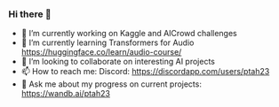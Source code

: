 ### Hi there 👋
- 🔭 I’m currently working on Kaggle and AICrowd challenges
- 🌱 I’m currently learning Transformers for Audio https://huggingface.co/learn/audio-course/
- 👯 I’m looking to collaborate on interesting AI projects
- 📫 How to reach me: Discord: https://discordapp.com/users/ptah23
- 💬 Ask me about my progress on current projects: https://wandb.ai/ptah23
<!--
**ptah23/ptah23** is a ✨ _special_ ✨ repository because its `README.md` (this file) appears on your GitHub profile.

Here are some ideas to get you started:

- 🔭 I’m currently working on ...
- 🌱 I’m currently learning ...
- 👯 I’m looking to collaborate on ...
- 🤔 I’m looking for help with ...
- 💬 Ask me about ...
- 📫 How to reach me: ...
- 😄 Pronouns: ...
- ⚡ Fun fact: ...
-->
